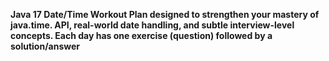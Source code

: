 **Java 17 Date/Time Workout Plan designed to strengthen your mastery of java.time. 
API, real-world date handling, and subtle interview-level concepts. 
Each day has one exercise (question) followed by a solution/answer**
